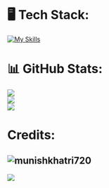# 🖥️ Tech Stack:
[![My Skills](https://skillicons.dev/icons?i=python,github,supabase,vscode&perline=4)](https://skillicons.dev)
# 📊 GitHub Stats:
![](https://github-readme-stats.vercel.app/api?username=clientlogin&theme=dark&hide_border=false&include_all_commits=false&count_private=false)<br/>
![](https://github-readme-streak-stats.herokuapp.com/?user=clientlogin&theme=dark&hide_border=false)<br/>
![](https://github-readme-stats.vercel.app/api/top-langs/?username=clientlogin&theme=dark&hide_border=false&include_all_commits=false&count_private=false&layout=compact)
# Credits:
![munishkhatri720](https://github.com/munishkhatri720)
---
[![](https://visitcount.itsvg.in/api?id=clientlogin&icon=3&color=0)](https://visitcount.itsvg.in)
